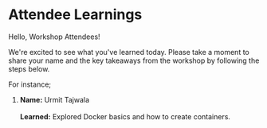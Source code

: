 # Attendee Learnings

Hello, Workshop Attendees!

We're excited to see what you've learned today. Please take a moment to share your name and the key takeaways from the workshop by following the steps below.

For instance; 
1. **Name:** Urmit Tajwala<br>          
   **Learned:** Explored Docker basics and how to create containers. 
